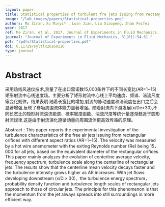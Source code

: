 ```yaml
---
layout: paper
title: Statistical properties of turbulent fre jets isuing from rectangular nozles with diferent aspect ratios
image: "/lab_images/papers/Statistical-properties.png"
authors: Ma Ziran，Xu Minyi* ，Luan Jian，Liu Xiaopeng，Zhao Feifei
year: 2017
ref: Ma Ziran. et al. 2017. Journal of Experiments in Fluid Mechanics.
journal: "Journal of Experiments in Fluid Mechanics, 31(01):54-61."
pdf: "/pdfs/Statistical-properties.pdf"
doi: 0.11729/syltlx20160116
type: journal
---
```


# Abstract

采用热线风速仪技术,测量了在出口雷诺数15,000条件下的不同长宽比(AR=1~15)矩形射流中心线速度场。主要分析了矩形射流中心线上平均速度、频谱、湍流尺度等变化规律。结果表明:随着长宽比的增加,射流的脉动速度和湍流度在出口之后会显著增强,反映了卷吸周围流体能力显著增强。随着射流向下游发展(x/De>30),不同长宽比的矩形射流湍流能谱、概率密度函数、湍流尺度等统计量逐渐趋近于圆形射流规律,这是由于射流演化遵循动量向周围流体更高效传递的原理。

Abstract : This paper reports the experimental investigation of the turbulence characteristics of the free air jets issuing from rectangular orifices with different aspect ratios (AR=1~15). The velocity was measured by a hot wire anemometer with the exiting Reynolds number (Re) being 15，000 for all jets, based on the equivalent diameter of the rectangular orifices. This paper mainly analyzes the evolution of centerline average velocity, frequency spectrum, turbulence scale along the centerline of rectangular jets. The results show that the centerline mean velocity decays faster and the turbulence intensity grows higher as AR increases. With jet flows developing downstream (x/D.> 30)，the turbulence energy spectrum，probability density function and turbulence length scales of rectangular jets approach to those of circular jets. The principle for this phenomenon is that the momentum from the jet always spreads into still surroundings in more efficient way.
